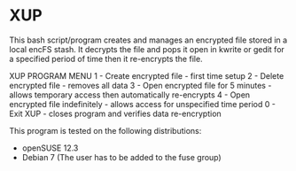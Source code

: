 XUP
===

This bash script/program creates and manages an encrypted file stored in a local encFS stash. 
It decrypts the file and pops it open in kwrite or gedit for a specified period of time then it re-encrypts the file.


  XUP PROGRAM MENU
     1 - Create encrypted file - first time setup
     2 - Delete encrypted file - removes all data
     3 - Open encrypted file for 5 minutes - allows temporary access then automatically re-encrypts
     4 - Open encrypted file indefinitely - allows access for unspecified time period
     0 - Exit XUP - closes program and verifies data re-encryption
     
     
This program is tested on the following distributions:
- openSUSE 12.3
- Debian 7 (The user has to be added to the fuse group)
